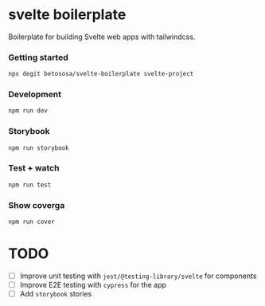 # svelte boilerplate

Boilerplate for building Svelte web apps with tailwindcss.

### Getting started
```bash
npx degit betososa/svelte-boilerplate svelte-project
```

### Development
```bash
npm run dev
```

### Storybook
```bash
npm run storybook
```

### Test + watch
```bash
npm run test
```

### Show coverga
```bash
npm run cover
```

# TODO

- [ ] Improve unit testing with `jest/@testing-library/svelte` for components
- [ ] Improve E2E testing with `cypress` for the app
- [ ] Add `storybook` stories
